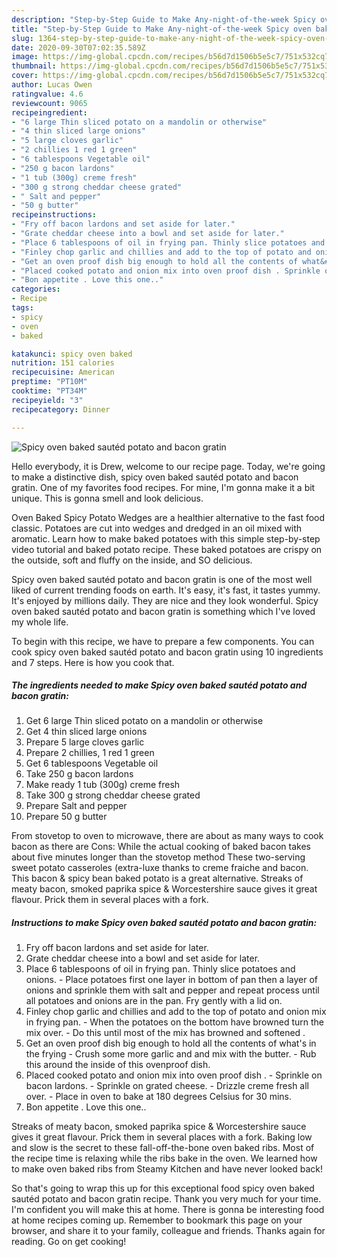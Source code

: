 ```yaml
---
description: "Step-by-Step Guide to Make Any-night-of-the-week Spicy oven baked sautéd potato and bacon gratin"
title: "Step-by-Step Guide to Make Any-night-of-the-week Spicy oven baked sautéd potato and bacon gratin"
slug: 1364-step-by-step-guide-to-make-any-night-of-the-week-spicy-oven-baked-sauted-potato-and-bacon-gratin
date: 2020-09-30T07:02:35.589Z
image: https://img-global.cpcdn.com/recipes/b56d7d1506b5e5c7/751x532cq70/spicy-oven-baked-sauted-potato-and-bacon-gratin-recipe-main-photo.jpg
thumbnail: https://img-global.cpcdn.com/recipes/b56d7d1506b5e5c7/751x532cq70/spicy-oven-baked-sauted-potato-and-bacon-gratin-recipe-main-photo.jpg
cover: https://img-global.cpcdn.com/recipes/b56d7d1506b5e5c7/751x532cq70/spicy-oven-baked-sauted-potato-and-bacon-gratin-recipe-main-photo.jpg
author: Lucas Owen
ratingvalue: 4.6
reviewcount: 9065
recipeingredient:
- "6 large Thin sliced potato on a mandolin or otherwise"
- "4 thin sliced large onions"
- "5 large cloves garlic"
- "2 chillies 1 red 1 green"
- "6 tablespoons Vegetable oil"
- "250 g bacon lardons"
- "1 tub (300g) creme fresh"
- "300 g strong cheddar cheese grated"
- " Salt and pepper"
- "50 g butter"
recipeinstructions:
- "Fry off bacon lardons and set aside for later."
- "Grate cheddar cheese into a bowl and set aside for later."
- "Place 6 tablespoons of oil in frying pan. Thinly slice potatoes and onions. Place potatoes first one layer in bottom of pan then a layer of onions and sprinkle them with salt and pepper and repeat process until all potatoes and onions are in the pan. Fry gently with a lid on."
- "Finley chop garlic and chillies and add to the top of potato and onion mix in frying pan. When the potatoes on the bottom have browned turn the mix over. Do this until most of the mix has browned and softened ."
- "Get an oven proof dish big enough to hold all the contents of what&#39;s in the frying  Crush some more garlic and and mix with the butter. Rub this around the inside of this ovenproof dish."
- "Placed cooked potato and onion mix into oven proof dish . Sprinkle on bacon lardons. Sprinkle on grated cheese. Drizzle creme fresh all over. Place in oven to bake at 180 degrees Celsius for 30 mins."
- "Bon appetite . Love this one.."
categories:
- Recipe
tags:
- spicy
- oven
- baked

katakunci: spicy oven baked 
nutrition: 151 calories
recipecuisine: American
preptime: "PT10M"
cooktime: "PT34M"
recipeyield: "3"
recipecategory: Dinner

---
```



![Spicy oven baked sautéd potato and bacon gratin](https://img-global.cpcdn.com/recipes/b56d7d1506b5e5c7/751x532cq70/spicy-oven-baked-sauted-potato-and-bacon-gratin-recipe-main-photo.jpg)

Hello everybody, it is Drew, welcome to our recipe page. Today, we're going to make a distinctive dish, spicy oven baked sautéd potato and bacon gratin. One of my favorites food recipes. For mine, I'm gonna make it a bit unique. This is gonna smell and look delicious.

Oven Baked Spicy Potato Wedges are a healthier alternative to the fast food classic. Potatoes are cut into wedges and dredged in an oil mixed with aromatic. Learn how to make baked potatoes with this simple step-by-step video tutorial and baked potato recipe. These baked potatoes are crispy on the outside, soft and fluffy on the inside, and SO delicious.

Spicy oven baked sautéd potato and bacon gratin is one of the most well liked of current trending foods on earth. It's easy, it's fast, it tastes yummy. It's enjoyed by millions daily. They are nice and they look wonderful. Spicy oven baked sautéd potato and bacon gratin is something which I've loved my whole life.


To begin with this recipe, we have to prepare a few components. You can cook spicy oven baked sautéd potato and bacon gratin using 10 ingredients and 7 steps. Here is how you cook that.

<!--inarticleads1-->

##### The ingredients needed to make Spicy oven baked sautéd potato and bacon gratin:

1. Get 6 large Thin sliced potato on a mandolin or otherwise
1. Get 4 thin sliced large onions
1. Prepare 5 large cloves garlic
1. Prepare 2 chillies, 1 red 1 green
1. Get 6 tablespoons Vegetable oil
1. Take 250 g bacon lardons
1. Make ready 1 tub (300g) creme fresh
1. Take 300 g strong cheddar cheese grated
1. Prepare  Salt and pepper
1. Prepare 50 g butter


From stovetop to oven to microwave, there are about as many ways to cook bacon as there are Cons: While the actual cooking of baked bacon takes about five minutes longer than the stovetop method These two-serving sweet potato casseroles (extra-luxe thanks to creme fraiche and bacon. This bacon &amp; spicy bean baked potato is a great alternative. Streaks of meaty bacon, smoked paprika spice &amp; Worcestershire sauce gives it great flavour. Prick them in several places with a fork. 

<!--inarticleads2-->

##### Instructions to make Spicy oven baked sautéd potato and bacon gratin:

1. Fry off bacon lardons and set aside for later.
1. Grate cheddar cheese into a bowl and set aside for later.
1. Place 6 tablespoons of oil in frying pan. Thinly slice potatoes and onions. - Place potatoes first one layer in bottom of pan then a layer of onions and sprinkle them with salt and pepper and repeat process until all potatoes and onions are in the pan. Fry gently with a lid on.
1. Finley chop garlic and chillies and add to the top of potato and onion mix in frying pan. - When the potatoes on the bottom have browned turn the mix over. - Do this until most of the mix has browned and softened .
1. Get an oven proof dish big enough to hold all the contents of what&#39;s in the frying  - Crush some more garlic and and mix with the butter. - Rub this around the inside of this ovenproof dish.
1. Placed cooked potato and onion mix into oven proof dish . - Sprinkle on bacon lardons. - Sprinkle on grated cheese. - Drizzle creme fresh all over. - Place in oven to bake at 180 degrees Celsius for 30 mins.
1. Bon appetite . Love this one..


Streaks of meaty bacon, smoked paprika spice &amp; Worcestershire sauce gives it great flavour. Prick them in several places with a fork. Baking low and slow is the secret to these fall-off-the-bone oven baked ribs. Most of the recipe time is relaxing while the ribs bake in the oven. We learned how to make oven baked ribs from Steamy Kitchen and have never looked back! 

So that's going to wrap this up for this exceptional food spicy oven baked sautéd potato and bacon gratin recipe. Thank you very much for your time. I'm confident you will make this at home. There is gonna be interesting food at home recipes coming up. Remember to bookmark this page on your browser, and share it to your family, colleague and friends. Thanks again for reading. Go on get cooking!
